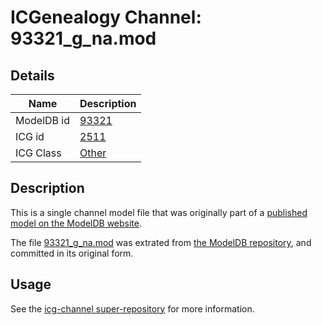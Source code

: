 # ICGenealogy Channel: 93321\_g\_na.mod

## Details

Name | Description
---- | -----------
ModelDB id | [93321](http://senselab.med.yale.edu/ModelDB/ShowModel.cshtml?model=93321)
ICG id | [2511](http://icg.neurotheory.ox.ac.uk/channels/other/2511)
ICG Class | [Other](http://icg.neurotheory.ox.ac.uk/channels/other)

## Description

This is a single channel model file that was originally part of a [published model on the ModelDB website](http://senselab.med.yale.edu/mModelDB/ShowModel.cshtml?model=93321).

The file [93321\_g\_na.mod](93321_g_na.mod) was extrated from [the ModelDB repository](http://senselab.med.yale.edu/ModelDB/ShowModel.cshtml?model=93321), and committed in its original form.

## Usage

See the [icg-channel super-repository](https://github.com/icgenealogy/icg-channels) for more information.